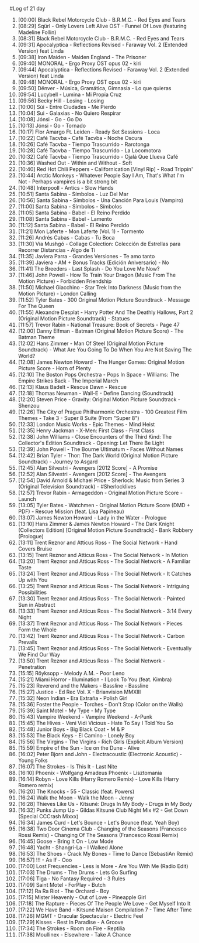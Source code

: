 #Log of 21 day

1. [00:00] Black Rebel Motorcycle Club - B.R.M.C. - Red Eyes and Tears
1. [08:29] Sqürl - Only Lovers Left Alive OST - Funnel Of Love (featuring Madeline Follin)
1. [08:31] Black Rebel Motorcycle Club - B.R.M.C. - Red Eyes and Tears
1. [09:31] Apocalyptica - Reflections Revised - Faraway Vol. 2 (Extended Version) feat Linda
1. [09:38] Iron Maiden - Maiden England - The Prisoner
1. [09:40] MONORAL - Ergo Proxy OST opus 02 - kiri
1. [09:44] Apocalyptica - Reflections Revised - Faraway Vol. 2 (Extended Version) feat Linda
1. [09:48] MONORAL - Ergo Proxy OST opus 02 - kiri
1. [09:50] Dënver - Música, Gramática, Gimnasia - Lo que quieras
1. [09:54] Lucybell - Lumina - Mi Propia Cruz
1. [09:56] Becky Hill - Losing - Losing
1. [10:00] Súi - Entre Ciudades - Me Pierdo
1. [10:04] Sui - Galaxias - No Quiero Respirar
1. [10:08] Jónsi - Go - Go Do
1. [10:13] Jónsi - Go - Tornado
1. [10:17] Flor Amargo Ft. Leiden - Ready Set Sessions - Loca
1. [10:22] Café Tacvba - Café Tacvba - Noche Oscura
1. [10:26] Café Tacvba - Tiempo Trascurrido - Rarotonga
1. [10:28] Café Tacvba - Tiempo Trascurrido - La Locomotora
1. [10:32] Café Tacvba - Tiempo Trascurrido - Ojalá Que Llueva Café
1. [10:36] Washed Out - Within and Without - Soft
1. [10:40] Red Hot Chili Peppers - Californication [Vinyl Rip] - Road Trippin'
1. [10:44] Arctic Monkeys - Whatever People Say I Am, That's What I'm Not - Perhaps vampires is a bit strong bit
1. [10:48] Interpooll - Antics - Slow Hands
1. [10:51] Santa Sabina - Símbolos - Luz Del Mar
1. [10:56] Santa Sabina - Símbolos - Una Canción Para Louis (Vampiro)
1. [11:00] Santa Sabina - Símbolos - Símbolos
1. [11:05] Santa Sabina - Babel - El Reino Perdido
1. [11:08] Santa Sabina - Babel - Lamento
1. [11:12] Santa Sabina - Babel - El Reino Perdido
1. [11:21] Mon Laferte - Mon Laferte (Vol. 1) - Tormento
1. [11:26] Andrés Cabas - Cabas - Tu Boca
1. [11:30] Vía Mushgó - Collage Colection: Colección de Estrellas para Recorrer Distancias - Algo de Ti
1. [11:35] Javiera Parra - Grandes Versiones - Te amo tanto
1. [11:39] Javiera - AM + Bonus Tracks (Edición Aniversario) - No
1. [11:41] The Breeders - Last Splash - Do You Love Me Now?
1. [11:46] John Powell - How To Train Your Dragon (Music From The Motion Picture) - Forbidden Friendship
1. [11:50] Michael Giacchino - Star Trek Into Darkness (Music from the Motion Picture) - London Calling
1. [11:52] Tyler Bates - 300 Original Motion Picture Soundtrack - Message For The Queen
1. [11:55] Alexandre Desplat - Harry Potter And The Deathly Hallows, Part 2 (Original Motion Picture Soundtrack) - Statues
1. [11:57] Trevor Rabin - National Treasure: Book of Secrets - Page 47
1. [12:00] Danny Elfman - Batman (Original Motion Picture Score) - The Batman Theme
1. [12:02] Hans Zimmer - Man Of Steel (Original Motion Picture Soundtrack) - What Are You Going To Do When You Are Not Saving The World?
1. [12:08] James Newton Howard - The Hunger Games: Original Motion Picture Score - Horn of Plenty
1. [12:10] The Boston Pops Orchestra - Pops In Space - Williams: The Empire Strikes Back - The Imperial March
1. [12:13] Klaus Badelt - Rescue Dawn - Rescue
1. [12:18] Thomas Newman - Wall-E - Define Dancing (Soundtrack)
1. [12:20] Steven Price - Gravity: Original Motion Picture Soundtrack - Shenzou
1. [12:26] The City of Prague Philharmonic Orchestra - 100 Greatest Film Themes - Take 3 - Super 8 Suite (From "Super 8")
1. [12:33] London Music Works - Epic Themes - Mind Heist
1. [12:35] Henry Jackman - X-Men: First Class - First Class
1. [12:38] John Williams - Close Encounters of the Third Kind: The Collector's Edition Soundtrack - Opening: Let There Be Light
1. [12:39] John Powell - The Bourne Ultimatum - Faces Without Names
1. [12:42] Brian Tyler - Thor: The Dark World (Original Motion Picture Soundtrack) - Journey to Asgard
1. [12:45] Alan Silvestri - Avengers [2012 Score] - A Promise
1. [12:52] Alan Silvestri - Avengers [2012 Score] - The Avengers
1. [12:54] David Arnold & Michael Price - Sherlock: Music from Series 3 (Original Television Soundtrack) - #Sherlocklives
1. [12:57] Trevor Rabin - Armageddon - Original Motion Picture Score - Launch
1. [13:05] Tyler Bates - Watchmen - Original Motion Picture Score (DMD + PDF) - Rescue Mission (feat. Lisa Papineau)
1. [13:07] James Newton Howard - Lady in the Water - Prologue
1. [13:10] Hans Zimmer & James Newton Howard - The Dark Knight (Collectors Edition) [Original Motion Picture Soundtrack] - Bank Robbery (Prologue)
1. [13:11] Trent Reznor and Atticus Ross - The Social Network - Hand Covers Bruise
1. [13:15] Trent Reznor and Atticus Ross - The Social Network - In Motion
1. [13:20] Trent Reznor and Atticus Ross - The Social Network - A Familiar Taste
1. [13:24] Trent Reznor and Atticus Ross - The Social Network - It Catches Up with You
1. [13:25] Trent Reznor and Atticus Ross - The Social Network - Intriguing Possibilities
1. [13:30] Trent Reznor and Atticus Ross - The Social Network - Painted Sun in Abstract
1. [13:33] Trent Reznor and Atticus Ross - The Social Network - 3:14 Every Night
1. [13:37] Trent Reznor and Atticus Ross - The Social Network - Pieces Form the Whole
1. [13:42] Trent Reznor and Atticus Ross - The Social Network - Carbon Prevails
1. [13:45] Trent Reznor and Atticus Ross - The Social Network - Eventually We Find Our Way
1. [13:50] Trent Reznor and Atticus Ross - The Social Network - Penetration
1. [15:15] Röyksopp - Melody A.M. - Poor Leno
1. [15:21] Miami Horror - Illumination - I Look To You (feat. Kimbra)
1. [15:23] Reverend and the Makers - Bassline - Bassline
1. [15:27] Justice - Ed Rec Vol. X - Brianvision MMXIII
1. [15:32] Neon Indian - Era Extraña - Polish Girl
1. [15:36] Foster the People - Torches - Don't Stop (Color on the Walls)
1. [15:39] Saint Motel - My Type - My Type
1. [15:43] Vampire Weekend - Vampire Weekend - A-Punk
1. [15:45] The Hives - Veni Vidi Vicious - Hate To Say I Told You So
1. [15:48] Junior Boys - Big Black Coat - M & P
1. [15:53] The Black Keys - El Camino - Lonely Boy
1. [15:56] The Virgins - The Virgins - Rich Girls (Explicit Album Version)
1. [15:59] Empire of the Sun - Ice on the Dune - Alive
1. [16:02] Peter Bjorn and John - Electracoustic (Electronic Acoustic) - Young Folks
1. [16:07] The Strokes - Is This It - Last Nite
1. [16:10] Phoenix - Wolfgang Amadeus Phoenix - Lisztomania
1. [16:14] Robyn - Love Kills (Harry Romero Remix) - Love Kills (Harry Romero remix)
1. [16:20] The Knocks - 55 - Classic (feat. Powers)
1. [16:24] Walk the Moon - Walk the Moon - Jenny
1. [16:28] Thieves Like Us - Kitsuné: Drugs In My Body - Drugs in My Body
1. [16:32] Punks Jump Up - Gildas Kitsuné Club Night Mix #2 - Get Down (Special CCCrash Mixxx)
1. [16:34] James Curd - Let's Bounce - Let's Bounce (feat. Yeah Boy)
1. [16:38] Two Door Cinema Club - Changing of the Seasons (Francesco Rossi Remix) - Changing Of The Seasons (Francesco Rossi Remix)
1. [16:45] Goose - Bring It On - Low Mode
1. [16:48] Yacht - Shangri-La - I Walked Alone
1. [16:53] The Shoes - Crack My Bones - Time to Dance (SebastiAn Remix)
1. [16:57] !!! - As If - Ooo
1. [17:00] Lost Frequencies - Less is More - Are You With Me (Radio Edit)
1. [17:03] The Drums - The Drums - Lets Go Surfing
1. [17:06] Tiga - No Fantasy Required - 3 Rules
1. [17:09] Saint Motel - ForPlay - Butch
1. [17:12] Ra Ra Riot - The Orchard - Boy
1. [17:15] Mister Heavenly - Out of Love - Pineapple Girl
1. [17:18] The Rapture - Pieces Of The People We Love - Get Myself Into It
1. [17:22] We Have Band - Kitsuné Maison Compilation 7 - Time After Time
1. [17:26] MGMT - Oracular Spectacular - Electric Feel
1. [17:29] Kisses - Rest In Paradise - A Groove
1. [17:34] The Strokes - Room on Fire - Reptilia
1. [17:38] Moullinex - Elsewhere - Take A Chance
